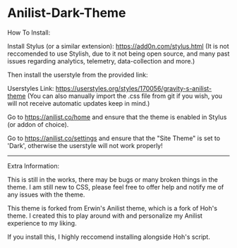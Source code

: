 # Anilist-Dark-Theme


How To Install:

Install Stylus (or a similar extension): https://add0n.com/stylus.html
(It is not reccomended to use Stylish, due to it not being open source, and many past issues regarding analytics, telemetry, data-collection and more.)

Then install the userstyle from the provided link:

Userstyles Link: https://userstyles.org/styles/170056/gravity-s-anilist-theme
(You can also manually import the .css file from git if you wish, you will not receive automatic updates keep in mind.)

Go to https://anilist.co/home and ensure that the theme is enabled in Stylus (or addon of choice).

Go to https://anilist.co/settings and ensure that the "Site Theme" is set to 'Dark', otherwise the userstyle will not work properly!

___________________________

Extra Information:

This is still in the works, there may be bugs or many broken things in the theme.
I am still new to CSS, please feel free to offer help and notify me of any issues with the theme.

This theme is forked from Erwin's Anilist theme, which is a fork of Hoh's theme.
I created this to play around with and personalize my Anilist experience to my liking.

If you install this, I highly reccomend installing alongside Hoh's script.

